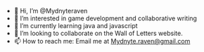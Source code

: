 - 👋 Hi, I’m @Mydnyteraven
- 👀 I’m interested in game development and collaborative writing
- 🌱 I’m currently learning java and javascript
- 💞️ I’m looking to collaborate on the Wall of Letters website.
- 📫 How to reach me: Email me at Mydnyte.raven@gmail.com

<!---
Mydnyteraven/Mydnyteraven is a ✨ special ✨ repository because its `README.md` (this file) appears on your GitHub profile.
You can click the Preview link to take a look at your changes.
--->
